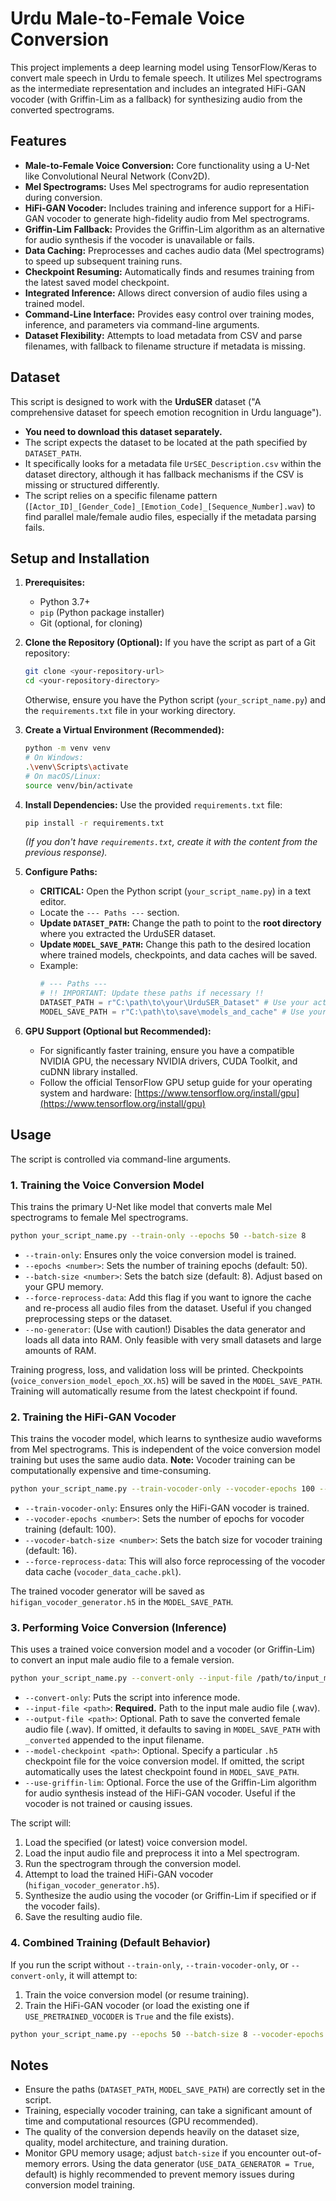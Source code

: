# Urdu Male-to-Female Voice Conversion

This project implements a deep learning model using TensorFlow/Keras to convert male speech in Urdu to female speech. It utilizes Mel spectrograms as the intermediate representation and includes an integrated HiFi-GAN vocoder (with Griffin-Lim as a fallback) for synthesizing audio from the converted spectrograms.

## Features

*   **Male-to-Female Voice Conversion:** Core functionality using a U-Net like Convolutional Neural Network (Conv2D).
*   **Mel Spectrograms:** Uses Mel spectrograms for audio representation during conversion.
*   **HiFi-GAN Vocoder:** Includes training and inference support for a HiFi-GAN vocoder to generate high-fidelity audio from Mel spectrograms.
*   **Griffin-Lim Fallback:** Provides the Griffin-Lim algorithm as an alternative for audio synthesis if the vocoder is unavailable or fails.
*   **Data Caching:** Preprocesses and caches audio data (Mel spectrograms) to speed up subsequent training runs.
*   **Checkpoint Resuming:** Automatically finds and resumes training from the latest saved model checkpoint.
*   **Integrated Inference:** Allows direct conversion of audio files using a trained model.
*   **Command-Line Interface:** Provides easy control over training modes, inference, and parameters via command-line arguments.
*   **Dataset Flexibility:** Attempts to load metadata from CSV and parse filenames, with fallback to filename structure if metadata is missing.

## Dataset

This script is designed to work with the **UrduSER** dataset ("A comprehensive dataset for speech emotion recognition in Urdu language").

*   **You need to download this dataset separately.**
*   The script expects the dataset to be located at the path specified by `DATASET_PATH`.
*   It specifically looks for a metadata file `UrSEC_Description.csv` within the dataset directory, although it has fallback mechanisms if the CSV is missing or structured differently.
*   The script relies on a specific filename pattern (`[Actor_ID]_[Gender_Code]_[Emotion_Code]_[Sequence_Number].wav`) to find parallel male/female audio files, especially if the metadata parsing fails.

## Setup and Installation

1.  **Prerequisites:**
    *   Python 3.7+
    *   `pip` (Python package installer)
    *   Git (optional, for cloning)

2.  **Clone the Repository (Optional):**
    If you have the script as part of a Git repository:
    ```bash
    git clone <your-repository-url>
    cd <your-repository-directory>
    ```
    Otherwise, ensure you have the Python script (`your_script_name.py`) and the `requirements.txt` file in your working directory.

3.  **Create a Virtual Environment (Recommended):**
    ```bash
    python -m venv venv
    # On Windows:
    .\venv\Scripts\activate
    # On macOS/Linux:
    source venv/bin/activate
    ```

4.  **Install Dependencies:**
    Use the provided `requirements.txt` file:
    ```bash
    pip install -r requirements.txt
    ```
    *(If you don't have `requirements.txt`, create it with the content from the previous response).*

5.  **Configure Paths:**
    *   **CRITICAL:** Open the Python script (`your_script_name.py`) in a text editor.
    *   Locate the `--- Paths ---` section.
    *   **Update `DATASET_PATH`:** Change the path to point to the **root directory** where you extracted the UrduSER dataset.
    *   **Update `MODEL_SAVE_PATH`:** Change this path to the desired location where trained models, checkpoints, and data caches will be saved.
    *   Example:
        ```python
        # --- Paths ---
        # !! IMPORTANT: Update these paths if necessary !!
        DATASET_PATH = r"C:\path\to\your\UrduSER_Dataset" # Use your actual path
        MODEL_SAVE_PATH = r"C:\path\to\save\models_and_cache" # Use your actual path
        ```

6.  **GPU Support (Optional but Recommended):**
    *   For significantly faster training, ensure you have a compatible NVIDIA GPU, the necessary NVIDIA drivers, CUDA Toolkit, and cuDNN library installed.
    *   Follow the official TensorFlow GPU setup guide for your operating system and hardware: [https://www.tensorflow.org/install/gpu](https://www.tensorflow.org/install/gpu)

## Usage

The script is controlled via command-line arguments.

### 1. Training the Voice Conversion Model

This trains the primary U-Net like model that converts male Mel spectrograms to female Mel spectrograms.

```bash
python your_script_name.py --train-only --epochs 50 --batch-size 8
```

*   `--train-only`: Ensures only the voice conversion model is trained.
*   `--epochs <number>`: Sets the number of training epochs (default: 50).
*   `--batch-size <number>`: Sets the batch size (default: 8). Adjust based on your GPU memory.
*   `--force-reprocess-data`: Add this flag if you want to ignore the cache and re-process all audio files from the dataset. Useful if you changed preprocessing steps or the dataset.
*   `--no-generator`: (Use with caution!) Disables the data generator and loads all data into RAM. Only feasible with very small datasets and large amounts of RAM.

Training progress, loss, and validation loss will be printed. Checkpoints (`voice_conversion_model_epoch_XX.h5`) will be saved in the `MODEL_SAVE_PATH`. Training will automatically resume from the latest checkpoint if found.

### 2. Training the HiFi-GAN Vocoder

This trains the vocoder model, which learns to synthesize audio waveforms from Mel spectrograms. This is independent of the voice conversion model training but uses the same audio data. **Note:** Vocoder training can be computationally expensive and time-consuming.

```bash
python your_script_name.py --train-vocoder-only --vocoder-epochs 100 --vocoder-batch-size 16
```

*   `--train-vocoder-only`: Ensures only the HiFi-GAN vocoder is trained.
*   `--vocoder-epochs <number>`: Sets the number of epochs for vocoder training (default: 100).
*   `--vocoder-batch-size <number>`: Sets the batch size for vocoder training (default: 16).
*   `--force-reprocess-data`: This will also force reprocessing of the vocoder data cache (`vocoder_data_cache.pkl`).

The trained vocoder generator will be saved as `hifigan_vocoder_generator.h5` in the `MODEL_SAVE_PATH`.

### 3. Performing Voice Conversion (Inference)

This uses a trained voice conversion model and a vocoder (or Griffin-Lim) to convert an input male audio file to a female version.

```bash
python your_script_name.py --convert-only --input-file /path/to/input_male.wav --output-file /path/to/output_female.wav
```

*   `--convert-only`: Puts the script into inference mode.
*   `--input-file <path>`: **Required.** Path to the input male audio file (.wav).
*   `--output-file <path>`: Optional. Path to save the converted female audio file (.wav). If omitted, it defaults to saving in `MODEL_SAVE_PATH` with `_converted` appended to the input filename.
*   `--model-checkpoint <path>`: Optional. Specify a particular `.h5` checkpoint file for the voice conversion model. If omitted, the script automatically uses the latest checkpoint found in `MODEL_SAVE_PATH`.
*   `--use-griffin-lim`: Optional. Force the use of the Griffin-Lim algorithm for audio synthesis instead of the HiFi-GAN vocoder. Useful if the vocoder is not trained or causing issues.

The script will:
1.  Load the specified (or latest) voice conversion model.
2.  Load the input audio file and preprocess it into a Mel spectrogram.
3.  Run the spectrogram through the conversion model.
4.  Attempt to load the trained HiFi-GAN vocoder (`hifigan_vocoder_generator.h5`).
5.  Synthesize the audio using the vocoder (or Griffin-Lim if specified or if the vocoder fails).
6.  Save the resulting audio file.

### 4. Combined Training (Default Behavior)

If you run the script without `--train-only`, `--train-vocoder-only`, or `--convert-only`, it will attempt to:
1.  Train the voice conversion model (or resume training).
2.  Train the HiFi-GAN vocoder (or load the existing one if `USE_PRETRAINED_VOCODER` is `True` and the file exists).

```bash
python your_script_name.py --epochs 50 --batch-size 8 --vocoder-epochs 100 --vocoder-batch-size 16
```

## Notes

*   Ensure the paths (`DATASET_PATH`, `MODEL_SAVE_PATH`) are correctly set in the script.
*   Training, especially vocoder training, can take a significant amount of time and computational resources (GPU recommended).
*   The quality of the conversion depends heavily on the dataset size, quality, model architecture, and training duration.
*   Monitor GPU memory usage; adjust `batch-size` if you encounter out-of-memory errors. Using the data generator (`USE_DATA_GENERATOR = True`, default) is highly recommended to prevent memory issues during conversion model training.
